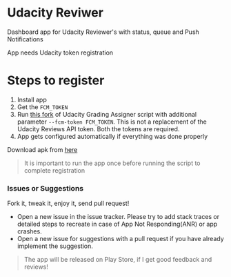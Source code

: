 # Udacity Reviwer
Dashboard app for Udacity Reviewer's with status, queue and Push Notifications

App needs Udacity token registration
# Steps to register
1. Install app
2. Get the `FCM_TOKEN`
3. Run [this fork](https://github.com/kartikarora/grading-assigner) of Udacity Grading Assigner script with additional parameter `--fcm-token FCM_TOKEN`. This is not a replacement of the Udacity Reviews API token. Both the tokens are required.
4. App gets configured automatically if everything was done properly

Download apk from [here](https://github.com/kartikarora/udacity-reviewer-android/releases/latest)

> It is important to run the app once before running the script to complete registration

### Issues or Suggestions

Fork it, tweak it, enjoy it, send pull request!

- Open a new issue in the issue tracker. Please try to add stack traces or detailed steps to recreate in case of App Not Responding(ANR) or app crashes.
- Open a new issue for suggestions with a pull request if you have already implement the suggestion.

> The app will be released on Play Store, if I get good feedback and reviews!